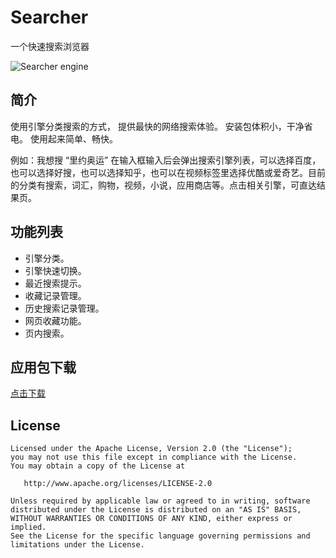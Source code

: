 Searcher
======

一个快速搜索浏览器

![Searcher engine](http://7xoxmg.com1.z0.glb.clouddn.com/searcher_79.png)
</br>

简介
--------
使用引擎分类搜索的方式，
提供最快的网络搜索体验。
安装包体积小，干净省电。
使用起来简单、畅快。

例如：我想搜 “里约奥运” 在输入框输入后会弹出搜索引擎列表，可以选择百度，也可以选择好搜，也可以选择知乎，也可以在视频标签里选择优酷或爱奇艺。目前的分类有搜索，词汇，购物，视频，小说，应用商店等。点击相关引擎，可直达结果页。

功能列表
--------
* 引擎分类。
* 引擎快速切换。
* 最近搜索提示。
* 收藏记录管理。
* 历史搜索记录管理。
* 网页收藏功能。
* 页内搜索。

应用包下载
--------
[点击下载](http://7xoxmg.com1.z0.glb.clouddn.com/searcher_79.apk)


License
-------

    Licensed under the Apache License, Version 2.0 (the "License");
    you may not use this file except in compliance with the License.
    You may obtain a copy of the License at

       http://www.apache.org/licenses/LICENSE-2.0

    Unless required by applicable law or agreed to in writing, software
    distributed under the License is distributed on an "AS IS" BASIS,
    WITHOUT WARRANTIES OR CONDITIONS OF ANY KIND, either express or implied.
    See the License for the specific language governing permissions and
    limitations under the License.
